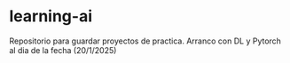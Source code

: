 # learning-ai
Repositorio para guardar proyectos de practica. Arranco con DL y Pytorch al dia de la fecha (20/1/2025)
